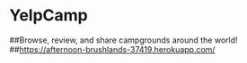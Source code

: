 # YelpCamp
##Browse, review, and share campgrounds around the world!
##https://afternoon-brushlands-37419.herokuapp.com/
